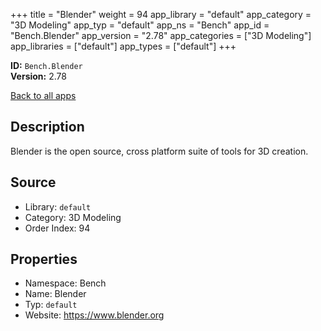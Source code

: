 ﻿+++
title = "Blender"
weight = 94
app_library = "default"
app_category = "3D Modeling"
app_typ = "default"
app_ns = "Bench"
app_id = "Bench.Blender"
app_version = "2.78"
app_categories = ["3D Modeling"]
app_libraries = ["default"]
app_types = ["default"]
+++

**ID:** `Bench.Blender`  
**Version:** 2.78  
<!--more-->

[Back to all apps](/apps/)

## Description
Blender is the open source, cross platform suite of tools for 3D creation.

## Source

* Library: `default`
* Category: 3D Modeling
* Order Index: 94

## Properties

* Namespace: Bench
* Name: Blender
* Typ: `default`
* Website: <https://www.blender.org>

